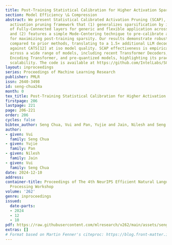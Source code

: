 ```yaml
---
title: Post-Training Statistical Calibration for Higher Activation Sparsity
section: Model Efficiency \& Compression
abstract: We present Statistical Calibrated Activation Pruning (SCAP), a post-training
  activation pruning framework that (1) generalizes sparsification by input activations
  of Fully-Connected layers for generic and flexible application across Transformers,
  and (2) features a simple Mode-Centering technique to pre-calibrate activation distributions
  for maximizing post-training sparsity. Our results demonstrate robust Pareto efficiency
  compared to prior methods, translating to a 1.5× additional LLM decoding speedup
  against CATS[12] at iso model quality. SCAP effectiveness is empirically verified
  across a wide range of models, including recent Transformer Decoders, MoE, Mamba2,
  Encoding Transformer, and pre-quantized models, highlighting its practicality and
  scalability. The code is available at https://github.com/IntelLabs/SCAP.
layout: inproceedings
series: Proceedings of Machine Learning Research
publisher: PMLR
issn: 2640-3498
id: seng-chua24a
month: 0
tex_title: Post-Training Statistical Calibration for Higher Activation Sparsity
firstpage: 206
lastpage: 221
page: 206-221
order: 206
cycles: false
bibtex_author: Seng Chua, Vui and Pan, Yujie and Jain, Nilesh and Seng Chua, Vui
author:
- given: Vui
  family: Seng Chua
- given: Yujie
  family: Pan
- given: Nilesh
  family: Jain
- given: Vui
  family: Seng Chua
date: 2024-12-10
address:
container-title: Proceedings of The 4th NeurIPS Efficient Natural Language and Speech
  Processing Workshop
volume: '262'
genre: inproceedings
issued:
  date-parts:
  - 2024
  - 12
  - 10
pdf: https://raw.githubusercontent.com/mlresearch/v262/main/assets/seng-chua24a/seng-chua24a.pdf
extras: []
# Format based on Martin Fenner's citeproc: https://blog.front-matter.io/posts/citeproc-yaml-for-bibliographies/
---
```

